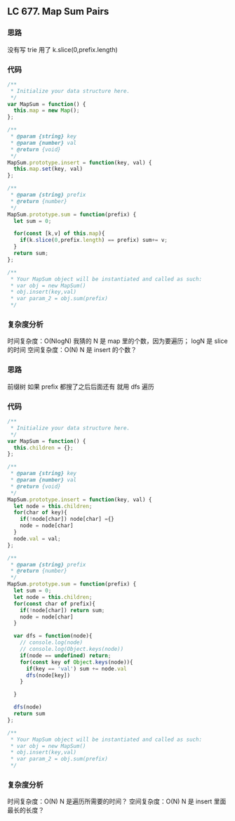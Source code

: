 ## LC 677. Map Sum Pairs

### 思路

没有写 trie 用了 k.slice(0,prefix.length)

### 代码

```JavaScript
/**
 * Initialize your data structure here.
 */
var MapSum = function() {
  this.map = new Map();
};

/**
 * @param {string} key
 * @param {number} val
 * @return {void}
 */
MapSum.prototype.insert = function(key, val) {
  this.map.set(key, val)
};

/**
 * @param {string} prefix
 * @return {number}
 */
MapSum.prototype.sum = function(prefix) {
  let sum = 0;

  for(const [k,v] of this.map){
    if(k.slice(0,prefix.length) == prefix) sum+= v;
  }
  return sum;
};

/**
 * Your MapSum object will be instantiated and called as such:
 * var obj = new MapSum()
 * obj.insert(key,val)
 * var param_2 = obj.sum(prefix)
 */

```

### 复杂度分析

时间复杂度：O(NlogN) 我猜的 N 是 map 里的个数，因为要遍历； logN 是 slice 的时间
空间复杂度：O(N) N 是 insert 的个数？

### 思路

前缀树
如果 prefix 都搜了之后后面还有
就用 dfs 遍历

### 代码

```JavaScript
/**
 * Initialize your data structure here.
 */
var MapSum = function() {
  this.children = {};
};

/**
 * @param {string} key
 * @param {number} val
 * @return {void}
 */
MapSum.prototype.insert = function(key, val) {
  let node = this.children;
  for(char of key){
    if(!node[char]) node[char] ={}
    node = node[char]
  }
  node.val = val;
};

/**
 * @param {string} prefix
 * @return {number}
 */
MapSum.prototype.sum = function(prefix) {
  let sum = 0;
  let node = this.children;
  for(const char of prefix){
    if(!node[char]) return sum;
    node = node[char]
  }

  var dfs = function(node){
    // console.log(node)
    // console.log(Object.keys(node))
    if(node == undefined) return;
    for(const key of Object.keys(node)){
      if(key == 'val') sum += node.val
      dfs(node[key])
    }

  }

  dfs(node)
  return sum
};

/**
 * Your MapSum object will be instantiated and called as such:
 * var obj = new MapSum()
 * obj.insert(key,val)
 * var param_2 = obj.sum(prefix)
 */

```

### 复杂度分析

时间复杂度：O(N) N 是遍历所需要的时间？
空间复杂度：O(N) N 是 insert 里面最长的长度？
